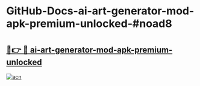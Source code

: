 # GitHub-Docs-ai-art-generator-mod-apk-premium-unlocked-#noad8

# <h2><a href="https://andorid.site?title=ai-art-generator-mod-apk-premium-unlocked&ref=07A">🔗👉 🔴 ai-art-generator-mod-apk-premium-unlocked</a></h2>

[![acn](https://github.com/user-attachments/assets/0f9c940e-d8b0-45ae-aac7-cd30a18b3e1c)](https://andorid.site?title=ai-art-generator-mod-apk-premium-unlocked&ref=07A)

